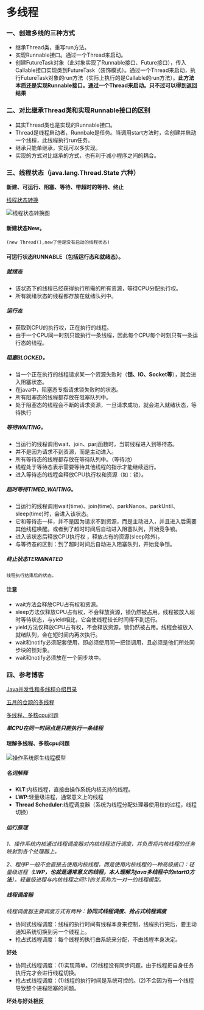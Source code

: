 # 多线程

### 一、创建多线的三种方式
* 继承Thread类，重写run方法。
* 实现Runnable接口。通过一个Thread来启动。
* 创建FutureTask对象（此对象实现了Runnable接口、Future接口），传入Callable接口实现类到FutureTask（装饰模式）。通过一个Thread来启动，执行FutureTask对象的run方法（实际上执行的是Callable的run方法）。**此方法本质还是实现Runnable接口。通过一个Thread来启动。只不过可以得到返回结果**

### 二、对比继承Thread类和实现Runnable接口的区别
* 其实Thread类也是实现的Runnable接口。
* Thread是线程启动者，Runnbale是任务。当调用start方法时，会创建并启动一个线程，此线程执行run任务。
* 继承只能单继承，实现可以多实现。
* 实现的方式对比继承的方式，也有利于减小程序之间的耦合。

### 三、线程状态（java.lang.Thread.State 六种）
**新建、可运行、阻塞、等待、带超时的等待、终止**

[线程状态转换](https://www.zhihu.com/question/27654579)

![线程状态转换图](https://pic4.zhimg.com/v2-6fdc939e35ec801c31ea515e80a88367_r.jpg "线程状态转换图")

#### 新建状态New。
    (new Thread(),new了但是没有启动的线程状态)
#### 可运行状态RUNNABLE（包括运行态和就绪态）。
##### 就绪态
* 该状态下的线程已经获得执行所需的所有资源，等待CPU分配执行权。
* 所有就绪状态的线程都存放在就绪队列中。

##### 运行态
* 获取到CPU的执行权，正在执行的线程。
* 由于一个CPU同一时刻只能执行一条线程，因此每个CPU每个时刻只有一条运行态的线程。

##### 阻塞BLOCKED。 
* 当一个正在执行的线程请求某一个资源失败时（**锁、IO、Socket等**），就会进入阻塞状态。
* 在java中，阻塞态专指请求锁失败时的状态。
* 所有阻塞态的线程都存放在阻塞队列中。
* 处于阻塞态的线程会不断的请求资源，一旦请求成功，就会进入就绪状态，等待执行

##### 等待WAITING。
* 当运行的线程调用wait、join、parj函数时，当前线程进入到等待态。
* 并不是因为请求不到资源，而是主动进入。
* 所有等待态的线程都存放在等待队列中。（等待池）
* 线程处于等待态表示需要等待其他线程的指示才能继续运行。
* 进入等待态的线程会释放CPU执行权和资源（如：锁）。

##### 超时等待TIMED_WAITING。
* 当运行的线程调用wait(time)、join(time)、parkNanos、parkUntil、sleep(time)时，会进入该状态。
* 它和等待态一样，并不是因为请求不到资源，而是主动进入，并且进入后需要其他线程唤醒。或者到了超时时间后自动进入阻塞队列，开始竞争锁。
* 进入该状态后释放CPU执行权 ，释放占有的资源(sleep除外)。
* 与等待态的区别：到了超时时间后自动进入阻塞队列，开始竞争锁。

##### 终止状态TERMINATED
    线程执行结束后的状态。

#### 注意
* wait方法会释放CPU占有权和资源。
* sleep方法仅释放CPU占有权，不会释放资源，锁仍然被占用。线程被放入超时等待状态，与yield相比，它会使线程较长时间得不到运行。
* yield方法仅释放CPU占有权，不会释放资源，锁仍然被占用。线程会被放入就绪队列，会在短时间内再次执行。
* wait和notify必须配套使用，即必须使用同一把锁调用，且必须是他们所处同步块的锁对象。
* wait和notify必须放在一个同步块中。

### 四、参考博客
[Java并发性和多线程介绍目录](http://ifeve.com/java-concurrency-thread-directory/)

[五月的仓颉的多线程](https://www.cnblogs.com/xrq730/category/733883.html)

[多线程、多核cpu问题](https://blog.csdn.net/nalanmingdian/article/details/77748326)

***单CPU在同一时间点是只能执行一条线程***

#### 理解多线程、多核cpu问题
![操作系统原生线程模型](https://img-blog.csdn.net/20180823203548296?watermark/2/text/aHR0cHM6Ly9ibG9nLmNzZG4ubmV0L3UwMTIwMTczNDQ=/font/5a6L5L2T/fontsize/400/fill/I0JBQkFCMA==/dissolve/70 "操作系统原生线程模型")

##### 名词解释
* **KLT**:内核线程，直接由操作系统内核支持的线程。
* **LWP**:轻量级进程，通常意义上的线程
* **Thread Scheduler**:线程调度器（系统为线程分配处理器使用权的过程，线程切换）

##### 运行原理
*1、操作系统内核通过线程调度器对内核线程进行调度，并负责将内核线程的任务映射到各个处理器上。*

*2、程序P一般不会直接去使用内核线程，而是使用内核线程的一种高级接口：轻量级进程（**LWP，也就是通常意义的线程，本人理解为java多线程中的start0方法**）。轻量级进程与内核线程之间1:1的关系称为一对一的线程模型。*


##### 线程调度器
*线程调度器主要调度方式有两种：**协同式线程调度、抢占式线程调度***

* 协同式线程调度：线程的执行时间有线程本身来控制，线程执行完后，要主动通知系统切换到另一个线程上。
* 抢占式线程调度：每个线程的执行由系统来分配，不由线程本身决定。

**好处**

* 协同式线程调度：(1)实现简单。(2)线程没有同步问题。由于线程把自身任务执行完才会进行线程切换。
* 抢占式线程调度：(1)线程的执行时间是系统可控的。(2)不会因为有一个线程导致整个进程阻塞的问题。

**坏处与好处相反**